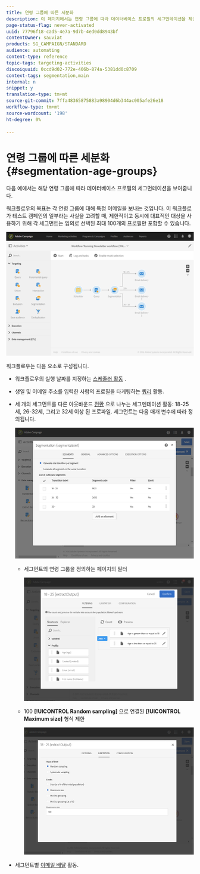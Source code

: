 ```yaml
---
title: 연령 그룹에 따른 세분화
description: 이 페이지에서는 연령 그룹에 따라 데이터베이스 프로필의 세그먼테이션을 제공합니다. 워크플로우의 목표는 각 연령 그룹에 대해 특정 이메일을 보내는 것입니다.
page-status-flag: never-activated
uuid: 77796f18-cad5-4e7a-9d7b-4ed0dd8943bf
contentOwner: sauviat
products: SG_CAMPAIGN/STANDARD
audience: automating
content-type: reference
topic-tags: targeting-activities
discoiquuid: 0ccd9d02-772e-406b-874a-5381dd0c8709
context-tags: segmentation,main
internal: n
snippet: y
translation-type: tm+mt
source-git-commit: 7ffa48365875883a98904d6b344ac005afe26e18
workflow-type: tm+mt
source-wordcount: '198'
ht-degree: 0%

---
```



# 연령 그룹에 따른 세분화 {#segmentation-age-groups}

다음 예에서는 해당 연령 그룹에 따라 데이터베이스 프로필의 세그먼테이션을 보여줍니다.

워크플로우의 목표는 각 연령 그룹에 대해 특정 이메일을 보내는 것입니다. 이 워크플로가 테스트 캠페인의 일부라는 사실을 고려할 때, 제한적이고 동시에 대표적인 대상을 사용하기 위해 각 세그먼트는 임의로 선택된 최대 100개의 프로필만 포함할 수 있습니다.

![](assets/wkf_segment_example_4.png)

워크플로우는 다음 요소로 구성됩니다.

* 워크플로우의 실행 날짜를 지정하는 [스케줄러 활동](../../automating/using/segmentation.md) .
* 생일 및 이메일 주소를 입력한 사람의 프로필을 타게팅하는 [쿼리](../../automating/using/query.md) 활동.
* 세 개의 세그먼트를 다른 아웃바운드 [전환](../../automating/using/segmentation.md) 으로 나누는 세그멘테이션 활동: 18-25세, 26-32세, 그리고 32세 이상 된 프로파일. 세그먼트는 다음 매개 변수에 따라 정의됩니다.

   ![](assets/wkf_segment_example_3.png)

   * 세그먼트의 연령 그룹을 정의하는 페이지의 필터

      ![](assets/wkf_segment_new_segment.png)

   * 100 **[!UICONTROL Random sampling]** 으로 연결된 **[!UICONTROL Maximum size]** 형식 제한

      ![](assets/wkf_segment_example_1.png)

* 세그먼트별 [이메일 배달](../../automating/using/email-delivery.md) 활동.
